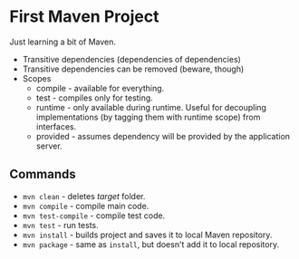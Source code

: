 # First Maven Project

Just learning a bit of Maven.

* Transitive dependencies (dependencies of dependencies)
* Transitive dependencies can be removed (beware, though)
* Scopes
    * compile - available for everything.
    * test - compiles only for testing.
    * runtime - only available during runtime. Useful for decoupling implementations (by tagging them with runtime scope) from interfaces.
    * provided - assumes dependency will be provided by the application server.

## Commands

* `mvn clean` - deletes *target* folder.
* `mvn compile` - compile main code.
* `mvn test-compile` - compile test code.
* `mvn test` - run tests.
* `mvn install` - builds project and saves it to local Maven repository.
* `mvn package` - same as `install`, but doesn't add it to local repository.